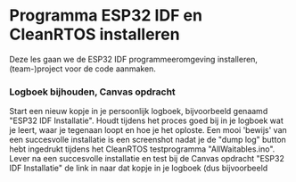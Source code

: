 # Programma ESP32 IDF en CleanRTOS installeren

Deze les gaan we de ESP32 IDF programmeeromgeving installeren, (team-)project voor de code aanmaken.
### Logboek bijhouden, Canvas opdracht
Start een nieuw kopje in je persoonlijk logboek, bijvoorbeeld genaamd "ESP32 IDF Installatie".
Houdt tijdens het proces goed bij in je logboek wat je leert, waar je tegenaan loopt en hoe je het oploste.
Een mooi 'bewijs' van een succesvolle installatie is een screenshot nadat je de "dump log" button hebt ingedrukt tijdens het CleanRTOS testprogramma "AllWaitables.ino".
Lever na een succesvolle installatie en test bij de Canvas opdracht "ESP32 IDF Installatie" de link in naar dat kopje in je logboek (dus bijvoorbeeld 
